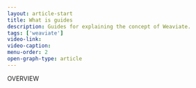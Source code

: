 ```yaml
---
layout: article-start
title: What is guides
description: Guides for explaining the concept of Weaviate.
tags: ['weaviate']
video-link: 
video-caption: 
menu-order: 2
open-graph-type: article
---
```


OVERVIEW